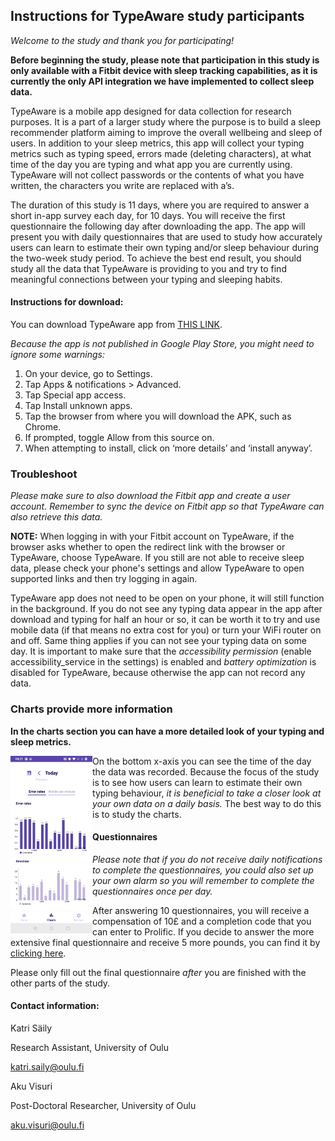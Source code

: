 ## Instructions for TypeAware study participants

*Welcome to the study and thank you for participating!*

**Before beginning the study, please note that participation in this study is only available with a Fitbit device with sleep tracking capabilities, as it is currently the only API integration we have implemented to collect sleep data.**

TypeAware is a mobile app designed for data collection for research purposes. It is a part of a larger study where the purpose is to build a sleep recommender platform aiming to improve the overall wellbeing and sleep of users. In addition to your sleep metrics, this app will collect your typing metrics such as typing speed, errors made (deleting characters), at what time of the day you are typing and what app you are currently using. TypeAware will not collect passwords or the contents of what you have written, the characters you write are replaced with a’s. 

The duration of this study is 11 days, where you are required to answer a short in-app survey each day, for 10 days. You will receive the first questionnaire the following day after downloading the app. The app will present you with daily questionnaires that are used to study how accurately users can learn to estimate their own typing and/or sleep behaviour during the two-week study period. To achieve the best end result, you should study all the data that TypeAware is providing to you and try to find meaningful connections between your typing and sleeping habits.


#### Instructions for download:

You can download TypeAware app from <a href="https://drive.google.com/uc?export=download&id=14leh8GgBoVQ8d8H_tzmSiG21dUHGYdVG">THIS LINK</a>.

*Because the app is not published in Google Play Store, you might need to ignore some warnings:*

1. On your device, go to Settings.
2. Tap Apps & notifications > Advanced.
3. Tap Special app access.
4. Tap Install unknown apps.
5. Tap the browser from where you will download the APK, such as Chrome.
6. If prompted, toggle Allow from this source on.
7. When attempting to install, click on ‘more details’ and ‘install anyway’.

### Troubleshoot

*Please make sure to also download the Fitbit app and create a user account. Remember to sync the device on Fitbit app so that TypeAware can also retrieve this data.* 

**NOTE:** When logging in with your Fitbit account on TypeAware, if the browser asks whether to open the redirect link with the browser or TypeAware, choose TypeAware. If you still are not able to receive sleep data, please check your phone's settings and allow TypeAware to open supported links and then try logging in again.

TypeAware app does not need to be open on your phone, it will still function in the background. If you do not see any typing data appear in the app after download and typing for half an hour or so, it can be worth it to try and use mobile data (if that means no extra cost for you) or turn your WiFi router on and off. Same thing applies if you can not see your typing data on some day.
It is important to make sure that the *accessibility permission* (enable accessibility_service in the settings) is enabled and *battery optimization* is disabled for TypeAware, because otherwise the app can not record any data.

### Charts provide more information

**In the charts section you can have a more detailed look of your typing and sleep metrics.**


<img src="/docs/assets/Screenshot_20230720-042149.jpg" align="left" width="26%" height="26%">

On the bottom x-axis you can see the time of the day the data was recorded.
Because the focus of the study is to see how users can learn to estimate their own typing behaviour, *it is beneficial to take a closer look at your own data on a daily basis.* The best way to do this is to study the charts. 

#### Questionnaires 


*Please note that if you do not receive daily notifications to complete the questionnaires, you could also set up your own alarm so you will remember to complete the questionnaires once per day.*

After answering 10 questionnaires, you will receive a compensation of 10£ and a completion code that you can enter to Prolific. 
If you decide to answer the more extensive final questionnaire and receive 5 more pounds, you can find it by <a href="https://forms.gle/1KMJNgUXcyadjseG6"> clicking here</a>. 

Please only fill out the final questionnaire *after* you are finished with the other parts of the study.


#### Contact information:

Katri Säily 

Research Assistant, University of Oulu

katri.saily@oulu.fi


Aku Visuri

Post-Doctoral Researcher, University of Oulu

aku.visuri@oulu.fi

